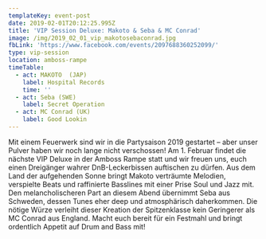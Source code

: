 ```yaml
---
templateKey: event-post
date: 2019-02-01T20:12:25.995Z
title: 'VIP Session Deluxe: Makoto & Seba & MC Conrad'
image: /img/2019_02_01_vip_makotosebaconrad.jpg
fbLink: 'https://www.facebook.com/events/2097688360252099/'
type: vip-session
location: amboss-rampe
timeTable:
  - act: MAKOTO  (JAP)
    label: Hospital Records
    time: ''
  - act: Seba (SWE)
    label: Secret Operation
  - act: MC Conrad (UK)
    label: Good Lookin
---
```

Mit einem Feuerwerk sind wir in die Partysaison 2019 gestartet – aber unser Pulver haben wir noch lange nicht verschossen! Am 1. Februar findet die nächste VIP Deluxe in der Amboss Rampe statt und wir freuen uns, euch einen Dreigänger wahrer DnB-Leckerbissen auftischen zu dürfen. Aus dem Land der aufgehenden Sonne bringt Makoto verträumte Melodien, verspielte Beats und raffinierte Basslines mit einer Prise Soul und Jazz mit. Den melancholischeren Part an diesem Abend übernimmt Seba aus Schweden, dessen Tunes eher deep und atmosphärisch daherkommen. Die nötige Würze verleiht dieser Kreation der Spitzenklasse kein Geringerer als MC Conrad aus England. Macht euch bereit für ein Festmahl und bringt ordentlich Appetit auf Drum and Bass mit!
